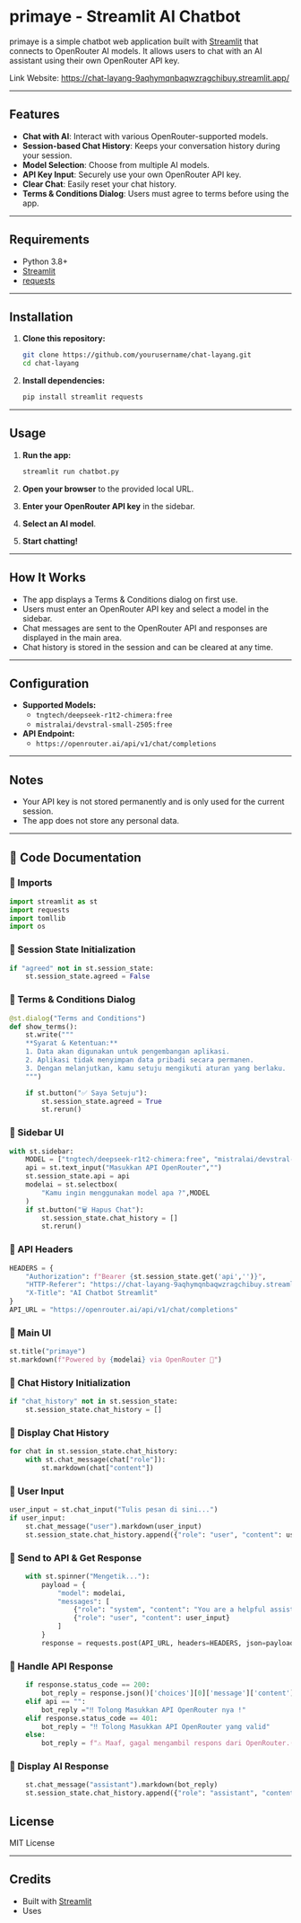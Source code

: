 # primaye - Streamlit AI Chatbot

primaye is a simple chatbot web application built with [Streamlit](https://streamlit.io/) that connects to OpenRouter AI models. It allows users to chat with an AI assistant using their own OpenRouter API key.

Link Website:
https://chat-layang-9aqhymqnbaqwzragchibuy.streamlit.app/

---

## Features

- **Chat with AI**: Interact with various OpenRouter-supported models.
- **Session-based Chat History**: Keeps your conversation history during your session.
- **Model Selection**: Choose from multiple AI models.
- **API Key Input**: Securely use your own OpenRouter API key.
- **Clear Chat**: Easily reset your chat history.
- **Terms & Conditions Dialog**: Users must agree to terms before using the app.

---

## Requirements

- Python 3.8+
- [Streamlit](https://streamlit.io/)
- [requests](https://docs.python-requests.org/)

---

## Installation

1. **Clone this repository:**
    ```sh
    git clone https://github.com/yourusername/chat-layang.git
    cd chat-layang
    ```

2. **Install dependencies:**
    ```sh
    pip install streamlit requests
    ```

---

## Usage

1. **Run the app:**
    ```sh
    streamlit run chatbot.py
    ```

2. **Open your browser** to the provided local URL.

3. **Enter your OpenRouter API key** in the sidebar.

4. **Select an AI model**.

5. **Start chatting!**

---

## How It Works

- The app displays a Terms & Conditions dialog on first use.
- Users must enter an OpenRouter API key and select a model in the sidebar.
- Chat messages are sent to the OpenRouter API and responses are displayed in the main area.
- Chat history is stored in the session and can be cleared at any time.

---

## Configuration

- **Supported Models:**  
  - `tngtech/deepseek-r1t2-chimera:free`
  - `mistralai/devstral-small-2505:free`
- **API Endpoint:**  
  - `https://openrouter.ai/api/v1/chat/completions`

---

## Notes

- Your API key is not stored permanently and is only used for the current session.
- The app does not store any personal data.

---

## 📌 Code Documentation
### 🔹 Imports
```python
import streamlit as st
import requests
import tomllib
import os
```
### 🔹 Session State Initialization
```python
if "agreed" not in st.session_state:
    st.session_state.agreed = False
```
### 🔹 Terms & Conditions Dialog
```python
@st.dialog("Terms and Conditions")
def show_terms():
    st.write("""
    **Syarat & Ketentuan:**
    1. Data akan digunakan untuk pengembangan aplikasi.
    2. Aplikasi tidak menyimpan data pribadi secara permanen.
    3. Dengan melanjutkan, kamu setuju mengikuti aturan yang berlaku.
    """)

    if st.button("✅ Saya Setuju"):
        st.session_state.agreed = True
        st.rerun()
```
### 🔹 Sidebar UI
```python
with st.sidebar:
    MODEL = ["tngtech/deepseek-r1t2-chimera:free", "mistralai/devstral-small-2505:free", ]
    api = st.text_input("Masukkan API OpenRouter","")
    st.session_state.api = api
    modelai = st.selectbox(
        "Kamu ingin menggunakan model apa ?",MODEL
    )
    if st.button("🗑️ Hapus Chat"):
        st.session_state.chat_history = []
        st.rerun()

```
### 🔹 API Headers
```python
HEADERS = {
    "Authorization": f"Bearer {st.session_state.get('api','')}",
    "HTTP-Referer": "https://chat-layang-9aqhymqnbaqwzragchibuy.streamlit.app/",
    "X-Title": "AI Chatbot Streamlit"
}
API_URL = "https://openrouter.ai/api/v1/chat/completions"

```
### 🔹 Main UI
```python
st.title("primaye")
st.markdown(f"Powered by {modelai} via OpenRouter 🤖")

```
### 🔹 Chat History Initialization
```python
if "chat_history" not in st.session_state:
    st.session_state.chat_history = []

```
### 🔹 Display Chat History
```python
for chat in st.session_state.chat_history:
    with st.chat_message(chat["role"]):
        st.markdown(chat["content"])

```
### 🔹 User Input
```python
user_input = st.chat_input("Tulis pesan di sini...")
if user_input:
    st.chat_message("user").markdown(user_input)
    st.session_state.chat_history.append({"role": "user", "content": user_input})

```

### 🔹 Send to API & Get Response
```python
    with st.spinner("Mengetik..."):
        payload = {
            "model": modelai,
            "messages": [
                {"role": "system", "content": "You are a helpful assistant."},
                {"role": "user", "content": user_input}
            ]
        }
        response = requests.post(API_URL, headers=HEADERS, json=payload)

```
### 🔹 Handle API Response
```python
    if response.status_code == 200:
        bot_reply = response.json()['choices'][0]['message']['content']
    elif api == "":
        bot_reply ="‼️ Tolong Masukkan API OpenRouter nya !"
    elif response.status_code == 401:
        bot_reply = "‼️ Tolong Masukkan API OpenRouter yang valid"
    else:
        bot_reply = f"⚠️ Maaf, gagal mengambil respons dari OpenRouter.({response.status_code})"

```
### 🔹 Display AI Response
```python
    st.chat_message("assistant").markdown(bot_reply)
    st.session_state.chat_history.append({"role": "assistant", "content": bot_reply})

```
## License

MIT License

---

## Credits

- Built with [Streamlit](https://streamlit.io/)
- Uses
